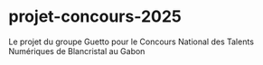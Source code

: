 # projet-concours-2025
 Le projet du groupe Guetto pour le Concours National des Talents Numériques de Blancristal au Gabon
